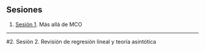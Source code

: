 ## Sesiones

1. [Sesión 1](https://rojasirvin.github.io/ECNII2020/sesiones/s1/sesion1.html#1). Más allá de MCO

---
#2. Sesión 2. Revisión de regresión lineal y teoría asintótica